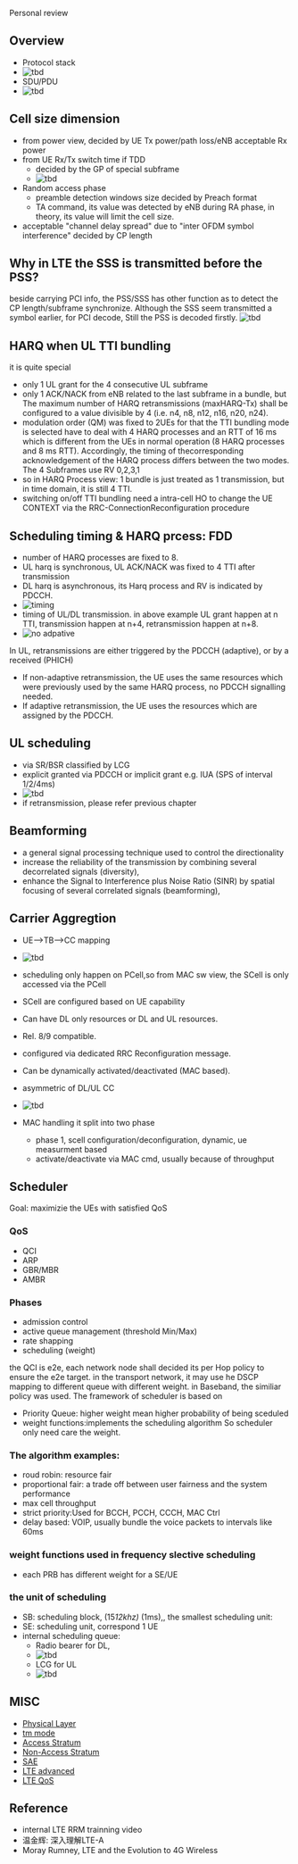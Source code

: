 Personal review

## Overview
* Protocol stack
* ![tbd](protocal_stack.png)
* SDU/PDU
* ![tbd](data_flow.png)


## Cell size dimension
* from power view, decided by  UE Tx power/path loss/eNB acceptable Rx power
* from UE Rx/Tx switch time if TDD
   - decided by the GP of special subframe
   - ![tbd](frame_2.png)
 * Random access phase
   - preamble  detection windows size decided by  Preach format
   - TA command,  its value was detected by eNB during RA phase, in theory, its value will limit the cell size.
* acceptable  "channel delay spread" due to "inter OFDM symbol interference"
   decided by CP length

## Why in LTE the SSS is transmitted before the PSS?
beside carrying PCI info, the PSS/SSS has other function as to detect the CP length/subframe synchronize. Although the SSS seem transmitted a symbol earlier, for PCI decode, Still the PSS is decoded firstly.
    ![tbd](DL.png)

## HARQ when UL TTI bundling
it is quite special
* only 1 UL grant for the 4 consecutive UL subframe
* only 1 ACK/NACK from eNB related to the last subframe in a bundle, but The maximum number of HARQ retransmissions (maxHARQ-Tx) shall be configured to a value divisible by 4 (i.e. n4, n8, n12, n16, n20, n24).
* modulation order (QM) was fixed to 2UEs for that the TTI bundling mode is selected have to deal with 4 HARQ processes and an RTT of 16 ms which is different from the UEs in normal operation (8 HARQ processes and 8 ms RTT). Accordingly, the timing of thecorresponding acknowledgement of the HARQ process differs between the two modes. The 4 Subframes use RV 0,2,3,1
* so in HARQ Process view: 1 bundle is just treated as 1 transmission, but in time domain, it is still 4 TTI.
* switching on/off TTI bundling need a intra-cell HO to change the UE CONTEXT via  the RRC-ConnectionReconfiguration procedure

## Scheduling timing & HARQ prcess: FDD
* number of HARQ processes are fixed to 8.
* UL harq is synchronous,  UL ACK/NACK was fixed to 4 TTI after transmission
* DL harq is asynchronous, its Harq process and RV is indicated by PDCCH.
* ![timing](ULDL_timing.png)
* timing of UL/DL transmission. in above example UL grant happen at n TTI, transmission happen at n+4, retransmission happen at n+8.
* ![no adpative](ulharq_no_adaptive.png)

In UL, retransmissions are either triggered by the PDCCH (adaptive), or by a received (PHICH)
* If non-adaptive retransmission, the UE uses the same resources which were previously used by the same HARQ process, no PDCCH signalling needed.
* If adaptive retransmission, the UE uses the resources which are assigned by the PDCCH.
## UL scheduling
   * via SR/BSR
   classified by LCG
   * explicit granted via PDCCH or implicit grant e.g. IUA (SPS of interval 1/2/4ms)
   * ![tbd](ul_scheduling.png)
   * if retransmission, please refer previous chapter

## Beamforming
* a general signal processing technique used to control the directionality
* increase the reliability of the transmission by combining several decorrelated
signals (diversity),
* enhance the Signal to Interference plus Noise Ratio (SINR) by spatial focusing
of several correlated signals (beamforming),

## Carrier Aggregtion
* UE-->TB-->CC mapping
* ![tbd](CA_mapping.png)
* scheduling only happen on PCell,so from MAC sw view, the SCell is only accessed via the PCell
* SCell are configured based on UE capability
* Can have DL only resources or DL and UL resources.
* Rel. 8/9 compatible.
* configured via dedicated RRC Reconfiguration message.
* Can be dynamically activated/deactivated (MAC based).
* asymmetric of DL/UL CC
* ![tbd](CA_asymmetric.png)

* MAC handling
  it split into two phase
  - phase 1, scell configuration/deconfiguration, dynamic, ue measurment based
  - activate/deactivate via MAC cmd, usually because of throughput


## Scheduler
   Goal: maximizie the UEs with satisfied QoS

### QoS
   * QCI
   * ARP
   * GBR/MBR
   * AMBR 

### Phases
   * admission control
   * active queue management (threshold Min/Max)
   * rate shapping
   * scheduling (weight)

the QCI is e2e, each network node shall decided its per Hop policy to ensure the e2e target. in the transport network, it may use he DSCP mapping to different queue with different weight. in Baseband, the similiar policy was used.
The framework of scheduler is based on 
   * Priority Queue: higher weight mean higher probability of being sceduled
   * weight functions:implements the scheduling algorithm
So scheduler only need care the weight.
### The algorithm examples:
   * roud robin: resource fair
   * proportional fair: a trade off between user fairness and the system performance
   * max cell throughput
   * strict priority:Used for BCCH, PCCH, CCCH, MAC Ctrl
   * delay based: VOIP, usually bundle the voice packets to intervals like 60ms

### weight functions used in frequency slective scheduling
   * each PRB has different weight for a SE/UE   

### the unit of scheduling
   * SB: scheduling block, (15*12khz)* (1ms),, the smallest scheduling unit:
   * SE: scheduling unit, correspond 1 UE
   * internal scheduling queue:
      - Radio bearer for DL,
      - ![tbd](PQ_example_1.png)
      - LCG for UL
      - ![tbd](PQ_example_2.png)

## MISC

* [Physical Layer](phy.md)
* [tm mode](tm_mode.md)
* [Access Stratum](AS.md)
* [Non-Access Stratum](NAS.md)
* [SAE](SAE.md)
* [LTE advanced](lte_a.md)
* [LTE QoS](LTE_QoS.pdf)


## Reference
* internal LTE RRM trainning video
* 温金辉: 深入理解LTE-A
* Moray Rumney, LTE and the Evolution to 4G Wireless

